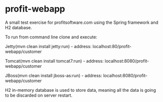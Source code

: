 # profit-webapp
A small test exercise for profitsoftware.com using the Spring framework and H2 database.

To run from command line clone and execute:

Jetty(mvn clean install jetty:run) - address: localhost:80/profit-webapp/customer

Tomcat(mvn clean install tomcat7:run) - address: localhost:8080/profit-webapp/customer

JBoss(mvn clean install jboss-as:run) - address: localhost:8080/profit-webapp/customer

H2 in-memory database is used to store data, meaning all the data is going to be discarded on server restart.
